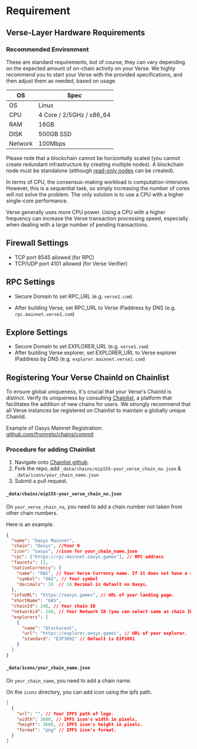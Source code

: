 # Requirement

## Verse-Layer Hardware Requirements

### Recommended Environment
These are standard requirements, but of course, they can vary depending on the expected amount of on-chain activity on your Verse. We highly recommend you to start your Verse with the provided specifications, and then adjust them as needed, based on usage.

|OS|Spec|
|--|---------|
|OS|Linux|
|CPU|4 Core / 2/5GHz / x86_64|
|RAM|16GB|
|DISK|500GB SSD|
|Network|100Mbps|

Please note that a blockchain cannot be horizontally scaled (you cannot create redundant infrastructure by creating multiple nodes). A blockchain node must be standalone (although [read-only nodes](/docs/verse-developer/how-to-build-verse/read-node) can be created).

In terms of CPU, the consensus-making workload is computation-intensive. However, this is a sequential task, so simply increasing the number of cores will not solve the problem. The only solution is to use a CPU with a higher single-core performance.

Verse generally uses more CPU power. Using a CPU with a higher frequency can increase the Verse transaction processing speed, especially when dealing with a large number of pending transactions.

## Firewall Settings
- TCP port 8545 allowed (for RPC)
- TCP/UDP port 4101 allowed (for Verse Verifier)

## RPC Settings
- Secure Domain to set RPC_URL
(e.g. `verse1.com`)

- After building Verse, set RPC_URL to Verse IPaddress by DNS
(e.g. `rpc.mainnet.verse1.com`)

## Explore Settings
- Secure Domain to set EXPLORER_URL
(e.g. `verse1.com`)
- After building Verse explorer, set EXPLORER_URL to Verse explorer IPaddress by DNS
(e.g. `explorer.mainnet.verse1.com`)

## Registering Your Verse ChainId on Chainlist
To ensure global uniqueness, it's crucial that your Verse's ChainId is distinct. Verify its uniqueness by consulting [Chainlist](https://chainid.network/), a platform that facilitates the addition of new chains for users. We strongly recommend that all Verse instances be registered on Chainlist to maintain a globally unique ChainId.

Example of Oasys Mainnet Registration: [github.com/fromreto/chains/commit](https://github.com/fromreto/chains/commit/00aa7728b1b1180f9e2f6f284ccb585be956d524)

### Procedure for adding Chainlist
1. Navigate onto [Chainlist github](https://github.com/ethereum-lists/chains).
2. Fork the repo, add `_data/chains/eip155-your_verse_chain_no.json` & `_data/icons/your_chain_name.json`
3. Submit a pull request.

#### `_data/chains/eip155-your_verse_chain_no.json`

On `your_verse_chain_no`, you need to add a chain number not taken from other chain numbers.

Here is an example.

```json
{
  "name": "Oasys Mainnet",
  "chain": "Oasys", //Your O
  "icon": "oasys", //icon for your_chain_name.json
  "rpc": ["https://rpc-mainnet.oasys.games"], // RPC address
  "faucets": [],
  "nativeCurrency": {
    "name": "OAS", // Your Verse Currency name. If it does not have a currency, the default is OAS.
    "symbol": "OAS", // Your symbol
    "decimals": 18  // 18 Decimal is default on Oasys.
  },
  "infoURL": "https://oasys.games", // URL of your landing page.
  "shortName": "OAS",
  "chainId": 248, // Your chain ID
  "networkid": 248, // Your Network ID (you can select same as chain ID)
  "explorers": [
    {
      "name": "blockscout",
      "url": "https://explorer.oasys.games", // URL of your explorer.
      "standard": "EIP3091" // Default is EIP3091
    }
  ]
}
```

#### `_data/icons/your_chain_name.json`

On `your_chain_name`, you need to add a chain name.

On the `icons` directory, you can add icon using the ipfs path.

```json
[
  {
    "url": "", // Your IPFS path of logo.
    "width": 3600, // IPFS icon's width in pixels.
    "height": 3600, // IPFS icon's height in pixels.
    "format": "png" // IPFS icon's format.
  }
]
```